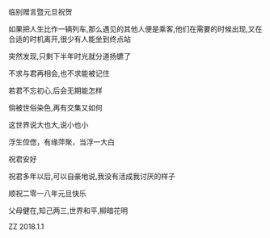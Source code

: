 临别赠言暨元旦祝贺

如果把人生比作一辆列车,那么遇见的其他人便是乘客,他们在需要的时候出现,又在合适的时机离开,很少有人能坐到终点站

突然发现,只剩下半年时光就分道扬镳了

不求与君再相会,也不求能被记住

若君不忘初心,后会无期能怎样

倘被世俗染色,再有交集又如何

这世界说大也大,说小也小

浮生倥偬，有缘萍聚，当浮一大白

祝君安好

祝君多年以后,可以自豪地说,我没有活成我讨厌的样子

顺祝二零一八年元旦快乐

父母健在,知己两三,世界和平,柳暗花明

ZZ 2018.1.1